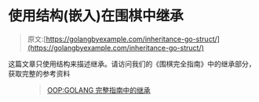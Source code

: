 # 使用结构(嵌入)在围棋中继承

> 原文:[https://golangbyexample.com/inheritance-go-struct/](https://golangbyexample.com/inheritance-go-struct/)

这篇文章只使用结构来描述继承。请访问我们的《围棋完全指南》中的继承部分，获取完整的参考资料

<figure class="wp-block-embed-wordpress wp-block-embed is-type-wp-embed is-provider-welcome-to-golang-by-example">

> [OOP:GOLANG 完整指南中的继承](https://golangbyexample.com/oop-inheritance-golang-complete/)

<iframe title="“OOP: Inheritance in GOLANG complete guide” — Welcome To Golang By Example" class="wp-embedded-content" sandbox="allow-scripts" security="restricted" style="position: absolute; clip: rect(1px, 1px, 1px, 1px);" src="https://golangbyexample.com/oop-inheritance-golang-complete/embed/#?secret=dw1ISbgDIy" data-secret="dw1ISbgDIy" width="600" height="338" frameborder="0" marginwidth="0" marginheight="0" scrolling="no"></div></figure> <p class="has-medium-font-size">Go 通过嵌入结构或使用接口来支持继承。做这件事有不同的方法，每种方法都有一些局限性。不同的方式有:</p> <ol class="has-medium-font-size"><li><strong>通过使用嵌入结构</strong>–父结构嵌入在子结构中。局限性在于这种方法无法进行细分。不能将子结构传递给需要基的函数。这篇文章描述了这种方法。</li><li>通过使用接口-子类型是可能的，但是限制是没有办法引用公共属性。更多详情请参考此链接–<a href="https://golangbyexample.com/inheritance-go-interface/"><strong>继承使用界面</strong> </a></li><li>通过使用接口+结构–这修复了上述两种方法的局限性，但一个局限性是覆盖方法是不可能的。但是有一个解决办法。更多详情请参考此链接–<a href="https://golangbyexample.com/inheritance-go-interface-struct/"><strong>使用接口+结构</strong> </a>继承</li></ol> <p class="has-medium-font-size"><strong>详情:</strong></p> <p class="has-medium-font-size">在使用结构的继承中，基结构嵌入在子结构中，基属性和方法可以直接在子结构上调用。参见下面的代码:</p> <pre class="wp-block-prismatic-blocks"><code class="language-go">package main import "fmt" type base struct { value string } func (b *base) say() { fmt.Println(b.value) } type child struct { base //embedding style string } func check(b base) { b.say() } func main() { base := base{value: "somevalue"} child := &amp;child{ base: base, style: "somestyle", } child.say() //check(child) } </code></pre> <p class="has-medium-font-size"><strong>输出:</strong></p> <pre class="wp-block-prismatic-blocks"><code class="language-go">somevalue</code></pre> <p class="has-medium-font-size"><strong>限制:</strong></p> <p class="has-medium-font-size">不支持子类型。不能将子结构传递给需要基的函数。</p> <p class="has-medium-font-size">例如在上面的代码中，如果取消注释<strong> //check(child) </strong>会给出编译错误:“在要检查的参数中不能使用 child (type *child)作为类型基”。为了解决这个问题，我们可以使用接口<br/>进行继承</p> </body> </html></iframe></figure>